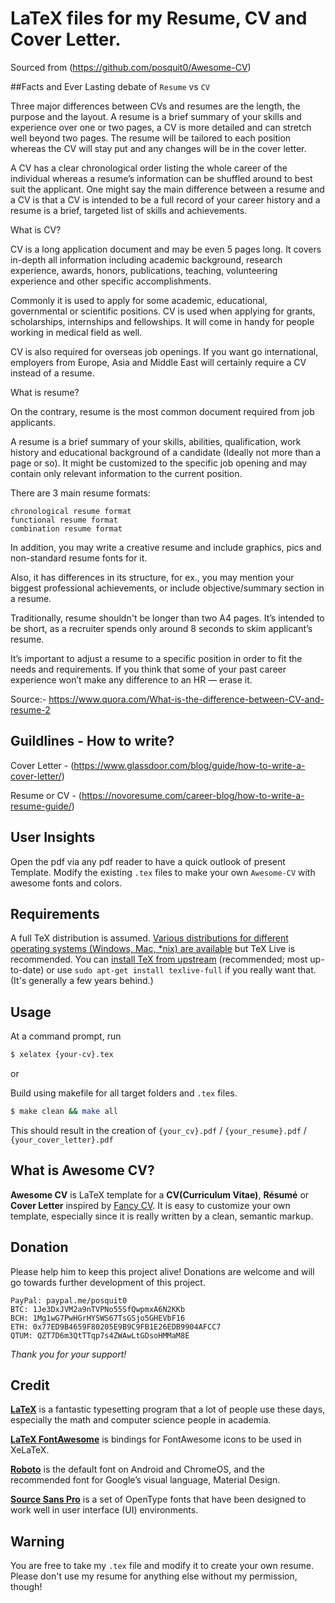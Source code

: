 # LaTeX files for my Resume, CV and Cover Letter.

Sourced from (https://github.com/posquit0/Awesome-CV)

##Facts and Ever Lasting debate of `Resume` vs `CV`

Three major differences between CVs and resumes are the length, the purpose and the layout. A resume is a brief summary of your skills and experience over one or two pages, a CV is more detailed and can stretch well beyond two pages. The resume will be tailored to each position whereas the CV will stay put and any changes will be in the cover letter.

A CV has a clear chronological order listing the whole career of the individual whereas a resume’s information can be shuffled around to best suit the applicant. One might say the main difference between a resume and a CV is that a CV is intended to be a full record of your career history and a resume is a brief, targeted list of skills and achievements.

What is CV?

CV is a long application document and may be even 5 pages long. It covers in-depth all information including academic background, research experience, awards, honors, publications, teaching, volunteering experience and other specific accomplishments.

Commonly it is used to apply for some academic, educational, governmental or scientific positions. CV is used when applying for grants, scholarships, internships and fellowships. It will come in handy for people working in medical field as well.

CV is also required for overseas job openings. If you want go international, employers from Europe, Asia and Middle East will certainly require a CV instead of a resume.

What is resume?

On the contrary, resume is the most common document required from job applicants.

A resume is a brief summary of your skills, abilities, qualification, work history and educational background of a candidate (Ideally not more than a page or so). It might be customized to the specific job opening and may contain only relevant information to the current position.

There are 3 main resume formats:

    chronological resume format
    functional resume format
    combination resume format

In addition, you may write a creative resume and include graphics, pics and non-standard resume fonts for it.

Also, it has differences in its structure, for ex., you may mention your biggest professional achievements, or include objective/summary section in a resume.

Traditionally, resume shouldn't be longer than two A4 pages. It’s intended to be short, as a recruiter spends only around 8 seconds to skim applicant’s resume.

It’s important to adjust a resume to a specific position in order to fit the needs and requirements. If you think that some of your past career experience won’t make any difference to an HR — erase it.

Source:- https://www.quora.com/What-is-the-difference-between-CV-and-resume-2

## Guildlines - How to write?

Cover Letter - (https://www.glassdoor.com/blog/guide/how-to-write-a-cover-letter/)

Resume or CV - (https://novoresume.com/career-blog/how-to-write-a-resume-guide/)

## User Insights

Open the pdf via any pdf reader to have a quick outlook of present Template.
Modify the existing `.tex` files to make your own `Awesome-CV` with awesome fonts and colors.

## Requirements

A full TeX distribution is assumed.  [Various distributions for different operating systems (Windows, Mac, \*nix) are available](http://tex.stackexchange.com/q/55437) but TeX Live is recommended.
You can [install TeX from upstream](http://tex.stackexchange.com/q/1092) (recommended; most up-to-date) or use `sudo apt-get install texlive-full` if you really want that.  (It's generally a few years behind.)

## Usage

At a command prompt, run

```bash
$ xelatex {your-cv}.tex
```

or

Build using makefile for all target folders and `.tex` files.

```bash
$ make clean && make all
```
This should result in the creation of ``{your_cv}.pdf`` / ``{your_resume}.pdf`` / ``{your_cover_letter}.pdf``

## What is Awesome CV?

**Awesome CV** is LaTeX template for a **CV(Curriculum Vitae)**, **Résumé** or **Cover Letter** inspired by [Fancy CV](https://www.sharelatex.com/templates/cv-or-resume/fancy-cv). It is easy to customize your own template, especially since it is really written by a clean, semantic markup.

## Donation

Please help him to keep this project alive! Donations are welcome and will go towards further development of this project.

    PayPal: paypal.me/posquit0
    BTC: 1Je3DxJVM2a9nTVPNo55SfQwpmxA6N2KKb
    BCH: 1Mg1wG7PwHGrHYSWS67TsGSjo5GHEVbF16
    ETH: 0x77ED9B4659F80205E9B9C9FB1E26EDB9904AFCC7
    QTUM: QZT7D6m3QtTTqp7s4ZWAwLtGDsoHMMaM8E

*Thank you for your support!*

## Credit

[**LaTeX**](http://www.latex-project.org) is a fantastic typesetting program that a lot of people use these days, especially the math and computer science people in academia.

[**LaTeX FontAwesome**](https://github.com/furl/latex-fontawesome) is bindings for FontAwesome icons to be used in XeLaTeX.

[**Roboto**](https://github.com/google/roboto) is the default font on Android and ChromeOS, and the recommended font for Google’s visual language, Material Design.

[**Source Sans Pro**](https://github.com/adobe-fonts/source-sans-pro) is a set of OpenType fonts that have been designed to work well in user interface (UI) environments.

## Warning

You are free to take my `.tex` file and modify it to create your own resume. Please don't use my resume for anything else without my permission, though!
